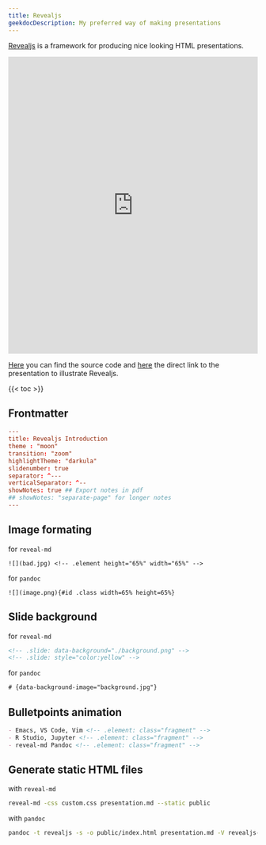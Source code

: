 ```yaml
---
title: Revealjs
geekdocDescription: My preferred way of making presentations
---
```


[Revealjs](https://github.com/hakimel/reveal.js/) is a framework for producing nice looking HTML presentations.

<iframe width="100%" height="600" marginheight="0" marginwidth="0" frameborder="0" allowfullscreen src="https://allaman.github.io/reveal-js-intro/">
 [Direct Link to Slides](https://allaman.github.io/reveal-js-intro/)
</iframe>

[Here](https://github.com/Allaman/reveal-js-intro) you can find the source code and [here](https://allaman.github.io/reveal-js-intro/) the direct link to the presentation to illustrate Revealjs.

{{< toc >}}

## Frontmatter

```toml
---
title: Revealjs Introduction
theme : "moon"
transition: "zoom"
highlightTheme: "darkula"
slidenumber: true
separator: ^---
verticalSeparator: ^--
showNotes: true ## Export notes in pdf
## showNotes: "separate-page" for longer notes
---
```

## Image formating

for `reveal-md`

```
![](bad.jpg) <!-- .element height="65%" width="65%" -->
```

for `pandoc`

```
![](image.png){#id .class width=65% height=65%}
```

## Slide background

for `reveal-md`

```html
<!-- .slide: data-background="./background.png" -->
<!-- .slide: style="color:yellow" -->
```

for `pandoc`

```html
# {data-background-image="background.jpg"}
```

## Bulletpoints animation

```markdown
- Emacs, VS Code, Vim <!-- .element: class="fragment" -->
- R Studio, Jupyter <!-- .element: class="fragment" -->
- reveal-md Pandoc <!-- .element: class="fragment" -->
```

## Generate static HTML files

with `reveal-md`

```sh
reveal-md -css custom.css presentation.md --static public
```

with `pandoc`

```sh
pandoc -t revealjs -s -o public/index.html presentation.md -V revealjs-url=reveal.js --css=custom.css --slide-level=2 [--self-contained]
```
